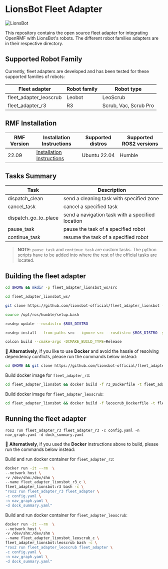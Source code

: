 # LionsBot Fleet Adapter
![LionsBot](https://github.com/lionsbot-official/fleet_adapter_lionsbot/blob/main/lionsbot-banner.png)

This repository contains the open source fleet adapter for integrating OpenRMF with LionsBot's robots. The different robot families adapters are in their respective directory.

## Supported Robot Family

Currently, fleet adapters are developed and has been tested for these supported families of robots:

| Fleet adapter          | Robot family | Robot type |
|------------------------| ---- |------------|
| fleet_adapter_leoscrub | Leobot | LeoScrub   |
| fleet_adapter_r3       | R3 | Scrub, Vac, Scrub Pro      |

## RMF Installation 

| RMF Version | Installation Instructions     | Supported distros | Supported ROS2 versions |
|-------|-------------------------------|-------------------|-----------------------|
| 22.09 | [Installation Instructions](https://github.com/open-rmf/rmf/tree/release/22.09) | Ubuntu 22.04 | Humble |

## Tasks Summary

| Task           | Description |
|----------------|-------------|
| dispatch_clean | send a cleaning task with specified zone |
| cancel_task    | cancel a specified task |
| dispatch_go_to_place | send a navigation task with a specified location |
| pause_task | pause the task of a specified robot |
| continue_task | resume the task of a specified robot |

> **NOTE**: `pause_task` and `continue_task` are custom tasks. The python scripts have to be added into where the rest of the official tasks are located.

## Building the fleet adapter

```bash
cd $HOME && mkdir -p fleet_adapter_lionsbot_ws/src
```

```bash
cd fleet_adapter_lionsbot_ws/
```

```bash
git clone https://github.com/lionsbot-official/fleet_adapter_lionsbot --branch rmf/22.09 --single-branch --depth 1 src
```

```bash
source /opt/ros/humble/setup.bash
```

```bash
rosdep update --rosdistro $ROS_DISTRO
```

```bash
rosdep install --from-paths src --ignore-src --rosdistro $ROS_DISTRO -yr
```

```bash
colcon build --cmake-args -DCMAKE_BUILD_TYPE=Release 
```

:whale: **Alternatively**, if you like to use **Docker** and avoid the hassle of resolving dependency conflicts, please run the commands below instead:

```bash
cd $HOME && git clone https://github.com/lionsbot-official/fleet_adapter_lionsbot --branch rmf/22.09 --single-branch --depth 1
```

Build docker image for `fleet_adapter_r3`:
```bash
cd fleet_adapter_lionsbot && docker build -f r3_Dockerfile -t fleet_adapter_lionsbot:r3
```

Build docker image for `fleet_adapter_leoscrub`:
```bash
cd fleet_adapter_lionsbot && docker build -f leoscrub_Dockerfile -t fleet_adapter_lionsbot:leoscrub
```

## Running the fleet adapter

```
ros2 run fleet_adapter_r3 fleet_adapter_r3 -c config.yaml -n nav_graph.yaml -d dock_summary.yaml
```

:whale: **Alternatively**, if you used the **Docker** instructions above to build, please run the commands below instead:

Build and run docker container for `fleet_adapter_r3`:
```bash
docker run -it --rm  \
--network host \
-v /dev/shm:/dev/shm \
--name fleet_adapter_lionsbot_r3_c \
fleet_adapter_lionsbot:r3 bash -c \
"ros2 run fleet_adapter_r3 fleet_adapter \
-c config.yaml \
-n nav_graph.yaml \
-d dock_summary.yaml"
```

Build and run docker container for `fleet_adapter_leoscrub`:
```bash
docker run -it --rm  \
--network host \
-v /dev/shm:/dev/shm \
--name fleet_adapter_lionsbot_leoscrub_c \
fleet_adapter_lionsbot:leoscrub bash -c \
"ros2 run fleet_adapter_leoscrub fleet_adapter \
-c config.yaml \
-n nav_graph.yaml \
-d dock_summary.yaml"
```
